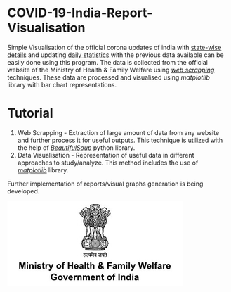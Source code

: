 # COVID-19-India-Report-Visualisation
Simple Visualisation of the official corona updates of india with [state-wise details](https://github.com/saiprasanth-m/COVID-19-India-Report-Visualisation/tree/master/State-wise%20Reports) and updating [daily statistics](https://github.com/saiprasanth-m/COVID-19-India-Report-Visualisation/tree/master/Date-wise%20Reports) with the previous data available can be easily done using this program. The data is collected from the official website of the Ministry of Health & Family Welfare using [*web scrapping*](https://www.webharvy.com/articles/what-is-web-scraping.html) techniques. These data are processed and visualised using *matplotlib* library with bar chart representations.

# Tutorial
1. Web Scrapping - Extraction of large amount of data from any website and further process it for useful outputs. This technique is utilized with the help of [*BeautifulSoup*](https://www.dataquest.io/blog/web-scraping-tutorial-python/) python library.
2. Data Visualisation - Representation of useful data in different approaches to study/analyze. This method includes the use of [*matplotlib*](https://matplotlib.org/tutorials/index.html) library.

Further implementation of reports/visual graphs generation is being developed.

![MoHFW- Official Site](https://github.com/saiprasanth-m/COVID-19-India-Report-Visualisation/blob/master/images/MoHFW.jpg)
